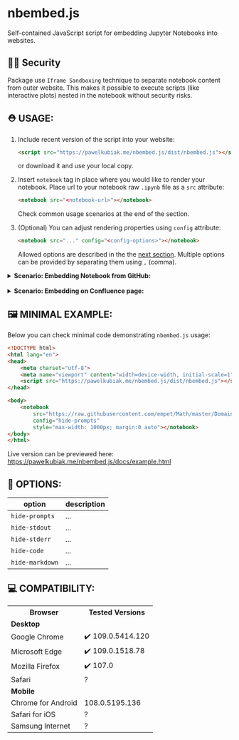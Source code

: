 # nbembed.js

Self-contained JavaScript script for embedding Jupyter Notebooks into websites.

## 🕵️‍♀️ Security 
Package use `Iframe Sandboxing` technique to separate notebook content from outer website.
This makes it possible to execute scripts (like interactive plots) nested in the notebook without security risks.


## ⛑&#xFE0F; USAGE:

1. Include recent version of the script into your website:
    ```html
    <script src="https://pawelkubiak.me/nbembed.js/dist/nbembed.js"></script>
    ```
    or download it and use your local copy.

2. Insert `notebook` tag in place where you would like to render your notebook. Place url to your notebook raw `.ipynb` file as a `src` attribute:
    ```html
    <notebook src="<notebook-url>"></notebook>
    ```
    Check common usage scenarios at the end of the section.
    

3. (Optional) You can adjust rendering properties using `config` attribute:
    ```html
    <notebook src="..." config="<config-options>"></notebook>
    ```
    Allowed options are described in the the [next section](#-options).  Multiple options can be provided by separating them using `,` (comma).


<details>
    <summary><b>Scenario: Embedding Notebook from GitHub:</b></summary> 
    <p>To use a notebook hosted on the GitHub platform, you must use its raw-link. To get it, open the notebook in the GitHub file browser, then click on the "Raw" or "Download" button visible on the right side above the Notebook preview.
    You should see the Notebook's source code, copy and use the link to this page.<br>
    <img src="" /><br>Your obtained link should look like: <code>https://raw.githubusercontent.com/{username}/{repo}/{branch}/{file}</code>.</p>
    <p>For example, to embed file:<br><code>https://github.com/empet/Math/blob/master/DomainColoring.ipynb</code><br>
    You should use url:<br><code>https://raw.githubusercontent.com/empet/Math/master/DomainColoring.ipynb</code>
    </p>
</details>
<br>

<details>
    <summary><b>Scenario: Embedding on Confluence page:</b></summary>
    TBA
</details>

## 🖼&#xFE0F; MINIMAL EXAMPLE:

Below you can check minimal code demonstrating `nbembed.js` usage:

```html
<!DOCTYPE html>
<html lang="en">
<head>
    <meta charset="utf-8">
    <meta name="viewport" content="width=device-width, initial-scale=1">
    <script src="https://pawelkubiak.me/nbembed.js/dist/nbembed.js"></script>
</head>

<body>
    <notebook 
        src="https://raw.githubusercontent.com/empet/Math/master/DomainColoring.ipynb"
        config="hide-prompts"
        style="max-width: 1000px; margin:0 auto"></notebook>
</body>
</html>
```

Live version can be previewed here: https://pawelkubiak.me/nbembed.js/docs/example.html


## 🔧 OPTIONS:

| option | description |
|--------|-------------|
| `hide-prompts` | ... |
| `hide-stdout` | ... |
| `hide-stderr` | ... |
| `hide-code` | ... |
| `hide-markdown` | ... |


## 💻 COMPATIBILITY:

<table>
<tr><th>Browser</th><th>Tested Versions</th></tr>
<tr><td colspan="2"><b>Desktop</b></td></tr>
<tr><td>Google Chrome</td><td>✔&#xfe0f; 109.0.5414.120</td></tr>
<tr><td>Microsoft Edge</td><td>✔&#xfe0f; 109.0.1518.78</td></tr>
<tr><td>Mozilla Firefox</td><td>✔&#xfe0f; 107.0</td></tr>
<tr><td>Safari</td><td>?</td></tr>
<tr><td colspan="2"><b>Mobile</b></td></tr>
<tr><td>Chrome for Android</td><td>108.0.5195.136</td></tr>
<tr><td>Safari for iOS</td><td>?</td></tr>
<tr><td>Samsung Internet</td><td>?</td></tr>
</table>


<!-- 
## TODO:
- [ ] Click image to zoom
- [ ] Themes support
- [ ] Add link to original file (download link?)
- [ ] Display load time (somewhere)
- [ ] Displaying multiple notebooks
- [ ] Better Errors Handling
    - [ ] 404 Error
    - [ ] CORS Error
    - [ ] Wrong format
- [ ] Create Google Action for building javascript source
- [ ] Fix Latex Rendering Problems
- [ ] Create external TOC
- [] z jakimi prawami dostepu odpala sie kod wewnątrz sendbox'a? czy ma prawa usera? czy anonimowe?
- [ ] Collapsible sections
- [ ] Update renderer script dependencies
-->